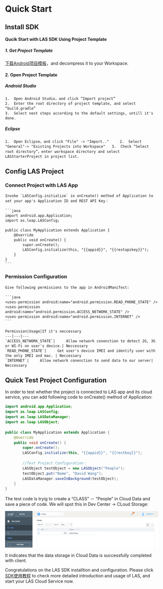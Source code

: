 # Quick Start

##	Install SDK

####	Qucik Start with LAS SDK Using Project Template

#####	1.	Get Project Template

[下载Android项目模板](https://raw.githubusercontent.com/LeapAppServices/LAS-SDK-Release/master/Android/v0.6/LASStarterProject.zip)，and decompress it to your Workspace. 
	
####	2.	Open Project Template

#####	Android Studio 

	1. 	Open Android Studio，and click “Import project” 
	2. 	Enter the root directory of project template, and select “build.gradle” 
	3. 	Select next steps according to the default settings, untill it's done.

#####	Eclipse
	
	1.	Open Eclipse，and click "File" -> "Import.."  	2. 	Select "General"-> "Existing Projects into Workspace" 	3. 	Check “Select root directory”，enter workspace directory and select LASStarterProject in project list. 
	
##	Config LAS Project

###	Connect Project with LAS App 
	
	Invoke `LASConfig.initialize` in onCreate() method of Application to set your app's Application ID and REST API Key：
	
	```java
	import android.app.Application;
	import as.leap.LASConfig;

	public class MyApplication extends Application {
	    @Override
	    public void onCreate() {
	        super.onCreate();
	        LASConfig.initialize(this, "{{appid}}", "{{restapikey}}");
	    }
	}
	```
	
###	Permission Configuration

	Give following permissions to the app in AndroidManifest: 
	
	```java
	<uses-permission android:name="android.permission.READ_PHONE_STATE" />
   	<uses-permission android:name="android.permission.ACCESS_NETWORK_STATE" />
   	<uses-permission android:name="android.permission.INTERNET" />
    ```
	
	Permission|Usage|If it's neccessary
	---|---|---
	`ACCESS_NETWORK_STATE`|		Allow network conenction to detect 2G, 3G or WI-Fi on user's device.| Neccessary
	`READ_PHONE_STATE`| 	Get user's device IMEI and identify user with the only IMEI and mac. | Neccessary
	`INTERNET`| 	Allow network conenction to send data to our server| Neccessary
	
##	Quick Test Project Configuration
In order to test whether the project is connected to LAS app and its cloud service, you can add following code to onCreate() method of Application:

```java
import android.app.Application;
import as.leap.LASConfig;
import as.leap.LASDataManager;
import as.leap.LASObject;

public class MyApplication extends Application {
    @Override
    public void onCreate() {
        super.onCreate();
        LASConfig.initialize(this, "{{appid}}", "{{restkey}}");
        
        //Test Project Configuration：
        LASObject testObject = new LASObject("People");
        testObject.put("Name", "David Wang");
        LASDataManager.saveInBackground(testObject);
    }
}
```

The test code is tryig to create a “CLASS” － “People” in Cloud Data and save a piece of code. We will spot this in Dev Center -> CLoud Storage:

![imgSDKQSTestAddObj](../../../images/imgSDKQSTestAddObj.png)

It indicates that the data storage in Cloud Data is successfully completed with client.

Congratulations on the LAS SDK installtion and configuration. Please click [SDK使用教程](LAS_DOCS_LINK_PLACEHOLDER_SDK_TUTORIALS_IOS) to check more detailed introduction and usage of LAS, and start your LAS Cloud Service now.